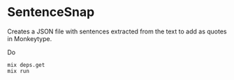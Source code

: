 # SentenceSnap

Creates a JSON file with sentences extracted from the text to add as quotes in Monkeytype.

Do
```
mix deps.get
mix run
```